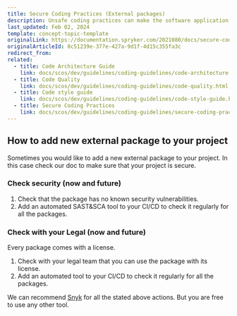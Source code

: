 ```yaml
---
title: Secure Coding Practices (External packages)
description: Unsafe coding practices can make the software application vulnerable to theft of sensitive data. In this article, we’ll present a series of coding practices that we recommend using when developing an e-commerce application using Spryker Commerce OS, that will keep your software solution secured.
last_updated: Feb 02, 2024
template: concept-topic-template
originalLink: https://documentation.spryker.com/2021080/docs/secure-coding-practices
originalArticleId: 8c51239e-377e-427a-9d1f-4d15c355fa3c
redirect_from:
related:
  - title: Code Architecture Guide
    link: docs/scos/dev/guidelines/coding-guidelines/code-architecture-guide.html
  - title: Code Quality
    link: docs/scos/dev/guidelines/coding-guidelines/code-quality.html
  - title: Code style guide
    link: docs/scos/dev/guidelines/coding-guidelines/code-style-guide.html
  - title: Secure Coding Practices
    link: docs/scos/dev/guidelines/coding-guidelines/secure-coding-practices.html
---
```


## How to add new external package to your project

Sometimes you would like to add a new external package to your project. In this case check our doc to make sure that your project is secure.

### Check security (now and future)

1. Check that the package has no known security vulnerabilities. 
2. Add an automated SAST&SCA tool to your CI/CD to check it regularly for all the packages.

### Check with your Legal (now and future)

Every package comes with a license.
1. Check with your legal team that you can use the package with its license.
2. Add an automated tool to your CI/CD to check it regularly for all the packages.

We can recommend [Snyk](https://snyk.io/) for all the stated above actions. But you are free to use any other tool. 
